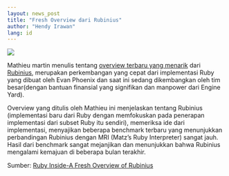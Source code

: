 ```yaml
---
layout: news_post
title: "Fresh Overview dari Rubinius"
author: "Hendy Irawan"
lang: id
---
```


![](http://farm3.static.flickr.com/2362/2395034686_e943871e9f_o.jpg)

Mathieu martin menulis tentang [overview terbaru yang menarik][1] dari
[Rubinius][2], merupakan perkembangan yang cepat dari implementasi Ruby
yang dibuat oleh Evan Phoenix dan saat ini sedang dikembangkan oleh tim
besar(dengan bantuan finansial yang signifikan dan manpower dari Engine
Yard).

Overview yang ditulis oleh Mathieu ini menjelaskan tentang Rubinius
(implementasi baru dari Ruby dengan memfokuskan pada penerapan
implementasi dari subset Ruby itu sendiri), memeriksa ide dari
implementasi, menyajikan beberapa benchmark terbaru yang menunjukkan
perbandingan Rubinius dengan MRI (Matz’s Ruby Interpreter) sangat jauh.
Hasil dari benchmark sangat mejanjikan dan menunjukkan bahwa Rubinius
mengalami kemajuan di beberapa bulan terakhir.

Sumber: [Ruby Inside-A Fresh Overview of Rubinius][3]



[1]: http://programblings.com/2008/04/01/rubinius-for-the-layman-part-1-rubies-all-the-way-down/
[2]: http://rubini.us/
[3]: http://www.rubyinside.com/a-fresh-overview-of-rubinius-835.html
